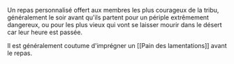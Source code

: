 Un repas personnalisé offert aux membres les plus courageux de la tribu, généralement le soir avant qu'ils partent pour un périple extrêmement dangereux, ou pour les plus vieux qui vont se laisser mourir dans le désert car leur heure est passée.

Il est généralement coutume d'imprégner un [[Pain des lamentations]] avant le repas.